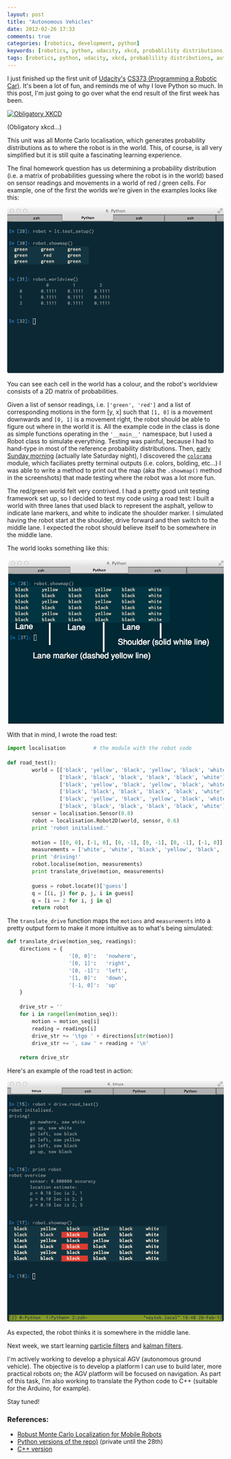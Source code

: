 ```yaml
---
layout: post
title: "Autonomous Vehicles"
date: 2012-02-26 17:33
comments: true
categories: [robotics, development, python]
keywords: [robotics, python, udacity, xkcd, probablility distributions, autonomous vehicles]
tags: [robotics, python, udacity, xkcd, probablility distributions, autonomous vehicles]
---
```


I just finished up the first unit of [Udacity's](http://www.udacity.com) 
[CS373 (Programming a Robotic Car)](). 
It's been a lot of fun, and reminds me of why I love Python so
much. In this post, I'm just going to go over what the end result of
the first week has been.

[![Obligatory XKCD](http://imgs.xkcd.com/comics/python.png)](http://xkcd.com/353/)

(Obligatory xkcd...)

This unit was all Monte Carlo localisation, which generates
probability distributions as to where the robot is in the world. This,
of course, is all very simplified but it is still quite a fascinating
learning experience. 

The final homework question has us determining a probability
distribution (i.e. a matrix of probabilities guessing where the robot
is in the world) based on sensor readings and movements in a world of
red / green cells. For example, one of the first the worlds we're
given in the examples looks like this:

![simple world example](/img/cs373/unit1/simple_world.png)

You can see each cell in the world has a colour, and the robot's
worldview consists of a 2D matrix of probabilities. 

Given a list of sensor readings, i.e. `['green', 'red']` and a list
of corresponding motions in the form [y, x] such that `[1, 0]` is a
movement downwards and `[0, 1]` is a movement right, the robot should
be able to figure out where in the world it is. All the example code
in the class is done as simple functions operating in the `'__main__'`
namespace, but I used a Robot class to simulate everything. Testing
was painful, because I had to hand-type in most of the reference
probability distributions. Then,
[early Sunday morning](https://bitbucket.org/kisom/cs373/changeset/70b3d80194ee)
(actually late Saturday night), I discovered the
[`colorama`](http://pypi.python.org/pypi/colorama) module, which
faciliates pretty terminal outputs (i.e. colors, bolding, etc...) I
was able to write a method to print out the map (aka the `.showmap()`
method in the screenshots) that made testing where the robot was a lot
more fun.

The red/green world felt very contrived. I had a pretty good unit
testing framework set up, so I decided to test my code using a road
test: I built a world with three lanes that used black to represent
the asphalt, yellow to indicate lane markers, and white to indicate
the shoulder marker. I simulated having the robot start at the
shoulder, drive forward and then switch to the middle lane. I expected
the robot should believe itself to be somewhere in the middle
lane. 

The world looks something like this:

![road test world](/img/cs373/unit1/road_test_world.png)


With that in mind, I wrote the road test:

```python
import localisation         # the module with the robot code

def road_test():
        world = [['black', 'yellow', 'black', 'yellow', 'black', 'white'],
                 ['black', 'black', 'black', 'black', 'black', 'white'],
                 ['black', 'yellow', 'black', 'yellow', 'black', 'white'],
                 ['black', 'black', 'black', 'black', 'black', 'white'],
                 ['black', 'yellow', 'black', 'yellow', 'black', 'white'],
                 ['black', 'black', 'black', 'black', 'black', 'white']]  
        sensor = localisation.Sensor(0.8)
        robot = localisation.Robot2D(world, sensor, 0.6)
        print 'robot initalised.'
        
        motion = [[0, 0], [-1, 0], [0, -1], [0, -1], [0, -1], [-1, 0]]
        measurements = ['white', 'white', 'black', 'yellow', 'black', 'black']
        print 'driving!'
        robot.localise(motion, measurements)
        print translate_drive(motion, measurements)

        guess = robot.locate()['guess']
        q = [(i, j) for p, j, i in guess]
		q = [i == 2 for i, j in q]
		return robot
```

The `translate_drive` function maps the `motions` and `measurements`
into a pretty output form to make it more intuitive as to what's being
simulated:

```python
def translate_drive(motion_seq, readings):
    directions = {
                    '[0, 0]':   'nowhere',
                    '[0, 1]':   'right',
                    '[0, -1]':  'left',
                    '[1, 0]':   'down',
                    '[-1, 0]':  'up'
    }

    drive_str = ''
    for i in range(len(motion_seq)):
        motion = motion_seq[i]
        reading = readings[i]
        drive_str += '\tgo ' + directions[str(motion)]
        drive_str += ', saw ' + reading + '\n'

    return drive_str
```

Here's an example of the road test in action:

![road test screenshot](/img/cs373/unit1/road_test.png)

As expected, the robot thinks it is somewhere in the middle lane.

Next week, we start learning
[particle filters](https://en.wikipedia.org/wiki/Particle_filter)
and [kalman filters](https://en.wikipedia.org/wiki/Kalman_filter).

I'm actively working to develop a physical AGV (autonomous ground
vehicle). The objective is to develop a platform I can use to build
later, more practical robots on; the AGV platform will be focused on
navigation. As part of this task, I'm also working to translate the
Python code to C++ (suitable for the Arduino, for example).

Stay tuned!

### References:

* [Robust Monte Carlo Localization for Mobile Robots](http://robots.stanford.edu/papers/thrun.robust-mcl.html)
* [Python versions of the repo)](https://bitbucket.org/kisom/cs373) (private until the 28th)
* [C++ version](https://github.com/kisom/cs373)
